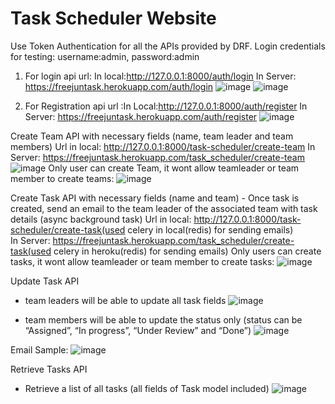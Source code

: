 # Task Scheduler Website

Use Token Authentication for all the APIs provided by DRF.
  Login credentials for testing: username:admin, password:admin
  1. For login api url: In local:http://127.0.0.1:8000/auth/login   In Server: https://freejuntask.herokuapp.com/auth/login
  ![image](https://user-images.githubusercontent.com/34531929/186467642-f1962491-7273-4286-a8d2-0b5e1396443f.png)
  ![image](https://user-images.githubusercontent.com/34531929/186467854-a1d9a9e6-8732-4921-91dd-51f458bbef51.png)

  2. For Registration api url :In Local:http://127.0.0.1:8000/auth/register    In Server: https://freejuntask.herokuapp.com/auth/register
  ![image](https://user-images.githubusercontent.com/34531929/186467754-29b3f2c0-cb6b-4da1-b457-ee6d1f094ce7.png)

Create Team API with necessary fields (name, team leader and team members)
  Url in local: http://127.0.0.1:8000/task-scheduler/create-team    In Server: https://freejuntask.herokuapp.com/task_scheduler/create-team
  ![image](https://user-images.githubusercontent.com/34531929/186468063-30a17606-6865-49e4-b9a6-346e46aaa56e.png)
  Only user can create Team, it wont allow teamleader or team member to create teams:
  ![image](https://user-images.githubusercontent.com/34531929/186469140-59e831d5-97e2-4bc2-b188-f5b4afd5d8b0.png)


Create Task API with necessary fields (name and team) - Once task is created, send an email
to the team leader of the associated team with task details (async background task)
  Url in local: http://127.0.0.1:8000/task-scheduler/create-task(used celery in local(redis) for sending emails)  
  In Server: https://freejuntask.herokuapp.com/task_scheduler/create-task(used celery in heroku(redis) for sending emails)
 Only users can create tasks,  it wont allow teamleader or team member to create tasks:
 ![image](https://user-images.githubusercontent.com/34531929/186468989-081c28e2-b91b-470e-8e17-e4f8cf73592a.png)

  
Update Task API
- team leaders will be able to update all task fields
![image](https://user-images.githubusercontent.com/34531929/186469679-9ae60a5e-00ec-432a-8761-e68f7ce986c0.png)

- team members will be able to update the status only (status can be “Assigned”, “In
progress”, “Under Review” and “Done”)
![image](https://user-images.githubusercontent.com/34531929/186469981-53153556-43e0-4c82-9e17-f5ac6085f072.png)

Email Sample:
![image](https://user-images.githubusercontent.com/34531929/186473992-38d7f82a-df43-410b-9fc8-148cfc0f68f0.png)

Retrieve Tasks API
- Retrieve a list of all tasks (all fields of Task model included)
![image](https://user-images.githubusercontent.com/34531929/186474697-55db6e6a-49d1-4f72-8084-ca1ac30a103e.png)

   


